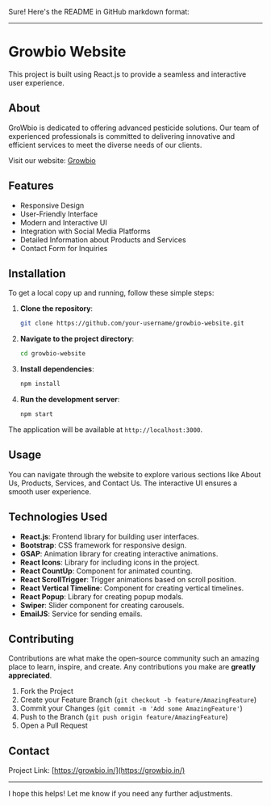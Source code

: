 Sure! Here's the README in GitHub markdown format:

---

# Growbio Website

This project is built using React.js to provide a seamless and interactive user experience.

## About

GroWbio is dedicated to offering advanced pesticide solutions. Our team of experienced professionals is committed to delivering innovative and efficient services to meet the diverse needs of our clients.

Visit our website: [Growbio](https://growbio.in/)

## Features

- Responsive Design
- User-Friendly Interface
- Modern and Interactive UI
- Integration with Social Media Platforms
- Detailed Information about Products and Services
- Contact Form for Inquiries

## Installation

To get a local copy up and running, follow these simple steps:

1. **Clone the repository**:
  
   ```bash
   git clone https://github.com/your-username/growbio-website.git
   ```

2. **Navigate to the project directory**:

   ```bash
   cd growbio-website
   ```

3. **Install dependencies**:
   
   ```bash
   npm install
   ```

4. **Run the development server**:
   
   ```bash
   npm start
   ```

The application will be available at `http://localhost:3000`.

## Usage

You can navigate through the website to explore various sections like About Us, Products, Services, and Contact Us. The interactive UI ensures a smooth user experience.

## Technologies Used

- **React.js**: Frontend library for building user interfaces.
- **Bootstrap**: CSS framework for responsive design.
- **GSAP**: Animation library for creating interactive animations.
- **React Icons**: Library for including icons in the project.
- **React CountUp**: Component for animated counting.
- **React ScrollTrigger**: Trigger animations based on scroll position.
- **React Vertical Timeline**: Component for creating vertical timelines.
- **React Popup**: Library for creating popup modals.
- **Swiper**: Slider component for creating carousels.
- **EmailJS**: Service for sending emails.

## Contributing

Contributions are what make the open-source community such an amazing place to learn, inspire, and create. Any contributions you make are **greatly appreciated**.

1. Fork the Project
2. Create your Feature Branch (`git checkout -b feature/AmazingFeature`)
3. Commit your Changes (`git commit -m 'Add some AmazingFeature'`)
4. Push to the Branch (`git push origin feature/AmazingFeature`)
5. Open a Pull Request

## Contact

Project Link: [https://growbio.in/](https://growbio.in/)

---

I hope this helps! Let me know if you need any further adjustments.
